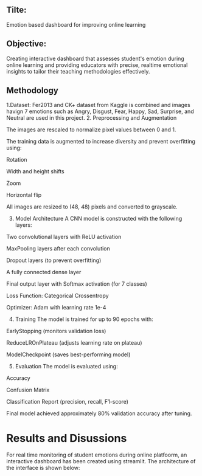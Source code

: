 ## Tilte: 
Emotion based dashboard for improving online learning
## Objective: 
Creating interactive dashboard that assesses student's emotion during online learning and providing educators with precise, realtime emotional insights to tailor their teaching methodologies effectively.

## Methodology

1.Dataset:
Fer2013 and CK+ dataset from Kaggle is combined and images havign 7 emotions such as Angry, Disgust, Fear, Happy, Sad, Surprise, and Neutral are used in this project.
2. Preprocessing and Augmentation

The images are rescaled to normalize pixel values between 0 and 1.

The training data is augmented to increase diversity and prevent overfitting using:

Rotation

Width and height shifts

Zoom

Horizontal flip

All images are resized to (48, 48) pixels and converted to grayscale.

3. Model Architecture
A CNN model is constructed with the following layers:

Two convolutional layers with ReLU activation

MaxPooling layers after each convolution

Dropout layers (to prevent overfitting)

A fully connected dense layer

Final output layer with Softmax activation (for 7 classes)

Loss Function: Categorical Crossentropy

Optimizer: Adam with learning rate 1e-4

4. Training
The model is trained for up to 90 epochs with:

EarlyStopping (monitors validation loss)

ReduceLROnPlateau (adjusts learning rate on plateau)

ModelCheckpoint (saves best-performing model)

5. Evaluation
The model is evaluated using:

Accuracy

Confusion Matrix

Classification Report (precision, recall, F1-score)

Final model achieved approximately 80% validation accuracy after tuning.

# Results and Disussions
For real time monitoring of student emotions during online platfoorm, an interactive dashboard has been created using streamlit. The architecture of the interface is shown below:

